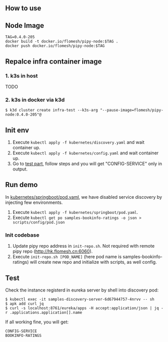 
## How to use

## Node Image

```shell
TAG=0.4.0-205
docker build -t docker.io/flomesh/pipy-node:$TAG .
docker push docker.io/flomesh/pipy-node:$TAG
```

## Repalce infra container image

### 1. k3s in host

TODO
### 2. k3s in docker via k3d

```shell
$ k3d cluster create infra-test --k3s-arg "--pause-image=flomesh/pipy-node:0.4.0-205"@
```

## Init env

1. Execute `kubectl apply -f kubernetes/discovery.yaml` and wait container up.
2. Execute `kubectl apply -f kubernetes/config.yaml` and wait container up.
3. Go to [test part](./README.md#TEST), follow steps and you will get "CONFIG-SERVICE" only in output.

## Run demo

In [kubernetes/springboot/pod.yaml](./kubernetes/springboot/pod.yaml), we have disabled service discovery by injecting few environments.

1. Execute `kubectl apply -f kubernetes/springboot/pod.yaml`.
2. Execute `kubectl get po samples-bookinfo-ratings -o json > scripts/config/pod.json`

### Init codebase
1. Update pipy repo address in `init-repo.sh`. Not required with remote pipy repo (http://hk.flomesh.cn:6060).
2. Execute `init-repo.sh [POD_NAME]` (here pod name is samples-bookinfo-ratings) will create new repo and initialize with scripts, as well config.

## Test

Check the instance registerd in eureka server by shell into discovery pod:

```shell
$ kubectl exec -it samples-discovery-server-6d67944757-4nrvv -- sh
$ apk add curl jq
$ curl -s localhost:8761/eureka/apps -H accept:application/json | jq -r .applications.application[].name
```

If all working fine, you will get:

```
CONFIG-SERVICE
BOOKINFO-RATINGS
```


